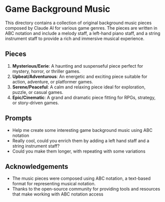 # Game Background Music

This directory contains a collection of original background music pieces composed by Claude AI for various game genres. The pieces are written in ABC notation and include a melody staff, a left-hand piano staff, and a string instrument staff to provide a rich and immersive musical experience.

## Pieces

1. **Mysterious/Eerie**: A haunting and suspenseful piece perfect for mystery, horror, or thriller games.
2. **Upbeat/Adventurous**: An energetic and exciting piece suitable for action, adventure, or platformer games.
3. **Serene/Peaceful**: A calm and relaxing piece ideal for exploration, puzzle, or casual games.
4. **Epic/Cinematic**: A grand and dramatic piece fitting for RPGs, strategy, or story-driven games.

## Prompts

* Help me create some interesting game background music using ABC notation
* Really cool, could you enrich them by adding a left hand staff and a string instrument staff?
* Could you make them longer, with repeating with some variations


## Acknowledgements

- The music pieces were composed using ABC notation, a text-based format for representing musical notation.
- Thanks to the open-source community for providing tools and resources that make working with ABC notation access